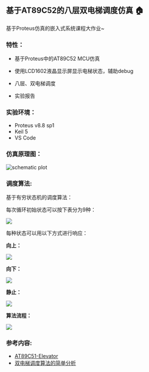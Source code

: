 ## 基于AT89C52的八层双电梯调度仿真 :house:

基于Proteus仿真的嵌入式系统课程大作业~



### 特性：

- 基于Proteus中的AT89C52 MCU仿真

- 使用LCD1602液晶显示屏显示电梯状态，辅助debug

- 八层、双电梯调度

- 实验报告

  

### 实验环境：

+ Proteus v8.8 sp1
+ Keil 5
+ VS Code



### 仿真原理图：

![schematic plot](https://gallery-1259614029.cos.ap-chengdu.myqcloud.com/img/20210525181121.bmp)



### 调度算法:

基于有穷状态机的调度算法：

每次循环初始状态可以按下表分为9种：

![](https://gallery-1259614029.cos.ap-chengdu.myqcloud.com/img/20210506165625.jpg)

每种状态可以用以下方式进行响应：

**向上：**

![](https://gallery-1259614029.cos.ap-chengdu.myqcloud.com/img/20210506165701.png)

**向下：**

![](https://gallery-1259614029.cos.ap-chengdu.myqcloud.com/img/20210506165721.png)

**静止：**

![](https://gallery-1259614029.cos.ap-chengdu.myqcloud.com/img/20210506165740.png)

**算法流程：**

![](https://gallery-1259614029.cos.ap-chengdu.myqcloud.com/img/20210506165822.png)



### 参考内容:

+ [AT89C51-Elevator](https://github.com/Yifeng-J/AT89C51-Elevator)
+ [双电梯调度算法的简单分析](https://www.cnblogs.com/goWithHappy/p/2left_algorithm.html)